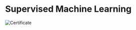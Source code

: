 # Supervised Machine Learning

![Certificate](https://user-images.githubusercontent.com/30374310/208479435-ae88b0b1-23a1-416c-a987-89502c0c7baf.png)

